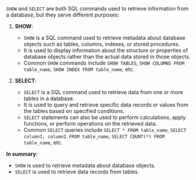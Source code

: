 `SHOW` and `SELECT` are both SQL commands used to retrieve information from a database, but they serve different purposes:

1. **SHOW**:
   - `SHOW` is a SQL command used to retrieve metadata about database objects such as tables, columns, indexes, or stored procedures.
   - It is used to display information about the structure or properties of database objects rather than the actual data stored in those objects.
   - Common `SHOW` commands include `SHOW TABLES`, `SHOW COLUMNS FROM table_name`, `SHOW INDEX FROM table_name`, etc.

2. **SELECT**:
   - `SELECT` is a SQL command used to retrieve data from one or more tables in a database.
   - It is used to query and retrieve specific data records or values from the tables based on specified conditions.
   - `SELECT` statements can also be used to perform calculations, apply functions, or perform operations on the retrieved data.
   - Common `SELECT` queries include `SELECT * FROM table_name`, `SELECT column1, column2 FROM table_name`, `SELECT COUNT(*) FROM table_name`, etc.

**In summary**:
- `SHOW` is used to retrieve metadata about database objects.
- `SELECT` is used to retrieve data records from tables.
